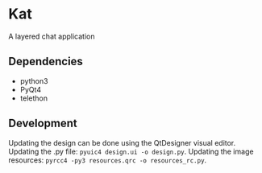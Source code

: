 # Kat
A layered chat application

## Dependencies
* python3
* PyQt4
* telethon

## Development
Updating the design can be done using the QtDesigner visual editor. Updating the .py file: `pyuic4 design.ui -o design.py`. Updating the image resources: `pyrcc4 -py3 resources.qrc -o resources_rc.py`. 

